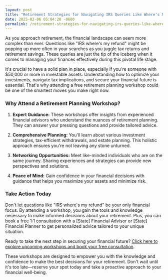 ```yaml
---
layout: post
title: "Retirement Strategies for Navigating IRS Queries Like Where's My Refund"
date: 2025-02-06 05:04:20 -0600
permalink: /retirement-strategies-for-navigating-irs-queries-like-wheres-my-refund/
---
```



As you approach retirement, the financial landscape can seem more complex than ever. Questions like "IRS where's my refund" might be popping up more often in your searches as you juggle tax returns and retirement savings. These queries are just the tip of the iceberg when it comes to managing your finances effectively during this pivotal life stage.

It's crucial to have a solid plan in place, especially if you're someone with $50,000 or more in investable assets. Understanding how to optimize your investments, navigate tax implications, and secure your financial future is essential. That's why attending a free retirement planning workshop could be one of the smartest moves you make right now.

### Why Attend a Retirement Planning Workshop?

1. **Expert Guidance:** These workshops offer insights from experienced financial advisors who understand the nuances of retirement planning. They can answer your pressing questions and provide tailored advice.

2. **Comprehensive Planning:** You'll learn about various investment strategies, tax-efficient withdrawals, and estate planning. This holistic approach ensures you're not leaving any stone unturned.

3. **Networking Opportunities:** Meet like-minded individuals who are on the same journey. Sharing experiences and strategies can provide new perspectives and solutions.

4. **Peace of Mind:** Gain confidence in your financial decisions with guidance that helps you maximize your assets and minimize risk.

### Take Action Today

Don't let questions like "IRS where's my refund" be your only financial focus. By attending a workshop, you gain the tools and knowledge necessary to make informed decisions about your retirement. Plus, you can book a free 1:1 consultation with a [State] Financial Advisor or [State] Financial Planner to get personalized advice tailored to your unique situation.

Ready to take the next step in securing your financial future? [Click here to explore upcoming workshops and book your free consultation](https://workshopsforretirement.com).

These workshops are designed to empower you with the knowledge and confidence to make the best decisions for your retirement. Don't wait until it's too late—reserve your spot today and take a proactive approach to your financial well-being.
